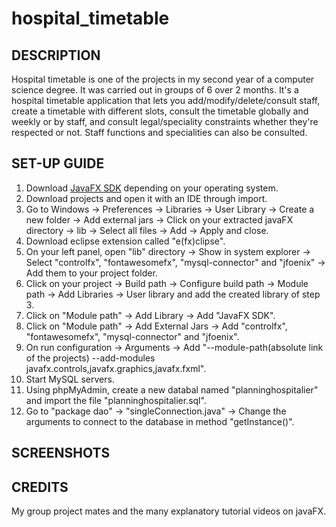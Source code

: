 # hospital_timetable

## DESCRIPTION
Hospital timetable is one of the projects in my second year of a computer science degree.  It was carried out in groups of 6 over 2 months. 
It's a hospital timetable application that lets you add/modify/delete/consult staff, create a timetable with different slots, consult the timetable globally and weekly or by staff, and consult legal/speciality constraints whether they're respected or not. Staff functions and specialities can also be consulted.

## SET-UP GUIDE
1. Download [JavaFX SDK](https://gluonhq.com/products/javafx/) depending on your operating system.
2. Download projects and open it with an IDE through import.
3. Go to Windows -> Preferences -> Libraries -> User Library -> Create a new folder -> Add external jars -> Click on your extracted javaFX directory -> lib -> Select all files -> Add   -> Apply and close.
4. Download eclipse extension called "e(fx)clipse".
5. On your left panel, open "lib" directory -> Show in system explorer -> Select "controlfx", "fontawesomefx", "mysql-connector" and "jfoenix" -> Add them to your project folder.
6. Click on your project -> Build path -> Configure build path -> Module path -> Add Libraries -> User library and add the created library of step 3.
7.  Click on "Module path" -> Add Library -> Add "JavaFX SDK".
8.  Click on "Module path" -> Add External Jars -> Add "controlfx", "fontawesomefx", "mysql-connector" and "jfoenix".
9.  On run configuration -> Arguments -> Add "--module-path(absolute link of the projects) --add-modules javafx.controls,javafx.graphics,javafx.fxml".
10.  Start MySQL servers.
11.  Using phpMyAdmin, create a new databal named "planninghospitalier" and import the file "planninghospitalier.sql".
12.  Go to "package dao" -> "singleConnection.java" -> Change the arguments to connect to the database in method "getInstance()".

## SCREENSHOTS

## CREDITS
My group project mates and the many explanatory tutorial videos on javaFX.
